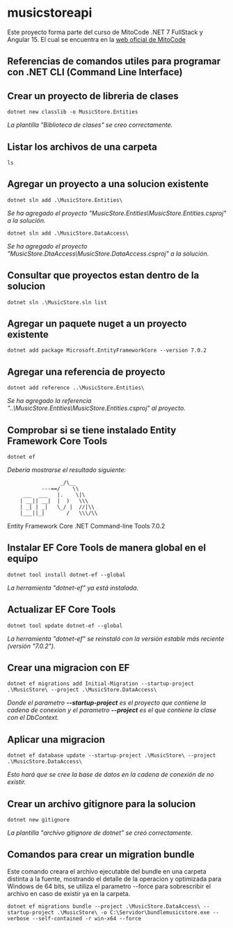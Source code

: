 # musicstoreapi
Este proyecto forma parte del curso de MitoCode .NET 7 FullStack y Angular 15.
El cual se encuentra en la [web oficial de MitoCode](https://mitocode.com/netfs.html)

## Referencias de comandos utiles para programar con .NET CLI (Command Line Interface) #

## Crear un proyecto de libreria de clases 
`dotnet new classlib -o MusicStore.Entities`

_La plantilla "Biblioteca de clases" se creo correctamente._

## Listar los archivos de una carpeta

`ls`

## Agregar un proyecto a una solucion existente

`dotnet sln add .\MusicStore.Entities\`

_Se ha agregado el proyecto "MusicStore.Entities\MusicStore.Entities.csproj" a la solución._

`dotnet sln add .\MusicStore.DataAccess\`

_Se ha agregado el proyecto "MusicStore.DtaAccess\MusicStore.DataAccess.csproj" a la solución._

## Consultar que proyectos estan dentro de la solucion

`dotnet sln .\MusicStore.sln list`

## Agregar un paquete nuget a un proyecto existente

`dotnet add package Microsoft.EntityFrameworkCore --version 7.0.2`

## Agregar una referencia de proyecto 
`dotnet add reference ..\MusicStore.Entities\`

_Se ha agregado la referencia "..\MusicStore.Entities\MusicStore.Entities.csproj" al proyecto._

## Comprobar si se tiene instalado Entity Framework Core Tools

`dotnet ef`

_Deberia mostrarse el resultado siguiente:_

                     _/\__
               ---==/    \\
         ___  ___   |.    \|\
        | __|| __|  |  )   \\\
        | _| | _|   \_/ |  //|\\
        |___||_|       /   \\\/\\

Entity Framework Core .NET Command-line Tools 7.0.2

## Instalar EF Core Tools de manera global en el equipo

`dotnet tool install dotnet-ef --global`

_La herramienta "dotnet-ef" ya está instalada._

## Actualizar EF Core Tools

`dotnet tool update dotnet-ef --global`

_La herramienta "dotnet-ef" se reinstaló con la versión estable más reciente (versión "7.0.2")._

## Crear una migracion con EF

`dotnet ef migrations add Initial-Migration --startup-project .\MusicStore\ --project .\MusicStore.DataAccess\`

_Donde el parametro **--startup-project** es el proyecto que contiene la cadena de conexion y el parametro **--project** es el que contiene la clase con el DbContext._

## Aplicar una migracion
`dotnet ef database update --startup-project .\MusicStore\ --project .\MusicStore.DataAccess\`

_Esto hará que se cree la base de datos en la cadena de conexión de no existir._

## Crear un archivo gitignore para la solucion

`dotnet new gitignore`

_La plantilla "archivo gitignore de dotnet" se creó correctamente._

## Comandos para crear un migration bundle

Este comando creara el archivo ejecutable del bundle en una carpeta distinta a la fuente, mostrando el detalle de la operacion y optimizada para Windows de 64 bits, se utiliza el parametro --force para sobrescribir el archivo en caso de existir ya en la carpeta.

`dotnet ef migrations bundle --project .\MusicStore.DataAccess\ --startup-project .\MusicStore\ -o C:\Servidor\bundlemusicstore.exe --verbose --self-contained -r win-x64 --force`